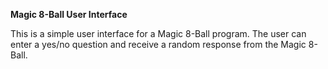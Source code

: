 **Magic 8-Ball User Interface**

This is a simple user interface for a Magic 8-Ball program. The user can enter a yes/no question and receive a random response from the Magic 8-Ball.
